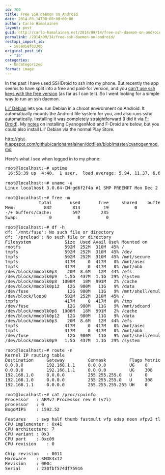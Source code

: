 ```yaml
---
id: 760
title: Free SSH daemon on Android
date: 2014-09-14T00:00:00+00:00
author: Carlo Hamalainen
layout: post
guid: http://carlo-hamalainen.net/2014/09/14/free-ssh-daemon-on-android/
permalink: /2014/09/14/free-ssh-daemon-on-android/
restapi_import_id:
  - 596a05ef0330b
original_post_id:
  - "16"
categories:
  - Uncategorized
format: image
---
```

In the past I have used SSHDroid to ssh into my phone. But recently the app seems to have split into a free and paid-for version, and you [can't use ssh keys with the free version](http://forum.xda-developers.com/showthread.php?t=921801) (as far as I can tell). So I went looking for a simple way to run an ssh daemon. 

[Lil' Debian](https://github.com/guardianproject/lildebi) lets you run Debian in a chroot environment on Android. It automatically mounts the Android file system for you, and also runs sshd automatically. Installing it was completely straightforward (I did it via [F-Droid](https://f-droid.org/)). My [notes](https://github.com/carlohamalainen/dotfiles/blob/master/cyanogenmod.md) on installing CyanogenMod and F-Droid are below, but you could also install Lil' Debian via the normal Play Store.

<http://gist-it.appspot.com/github/carlohamalainen/dotfiles/blob/master/cyanogenmod.md> 

Here's what I see when logged in to my phone: 

<pre>root@localhost:~# uptime
 16:53:39 up  4:40,  1 user,  load average: 5.94, 11.37, 6.61

root@localhost:~# uname -a
Linux localhost 3.0.64-CM-gd6f2f4a #1 SMP PREEMPT Mon Dec 2 21:12:34 PST 2013 armv7l GNU/Linux

root@localhost:~# free -m
             total       used       free     shared    buffers     cached
Mem:           832        813         19          0          2        213
-/+ buffers/cache:        597        235
Swap:            0          0          0

root@localhost:~# df -h
df: `/mnt/fuse': No such file or directory
df: `/preload': No such file or directory
Filesystem             Size  Used Avail Use% Mounted on
rootfs                 592M  252M  310M  45% /
tmpfs                  592M  252M  310M  45% /dev
tmpfs                  592M  252M  310M  45% /mnt/secure
tmpfs                  417M     0  417M   0% /mnt/asec
tmpfs                  417M     0  417M   0% /mnt/obb
/dev/block/mmcblk0p3    20M  8.6M   12M  44% /efs
/dev/block/mmcblk0p9   1.5G  437M  1.1G  29% /system
/dev/block/mmcblk0p8  1008M   18M  991M   2% /cache
/dev/block/mmcblk0p12   12G  980M   11G   9% /data
/dev/fuse               12G  980M   11G   9% /mnt/shell/emulated
/dev/block/loop0       592M  252M  310M  45% /
tmpfs                  417M     0  417M   0% /tmp
/dev/fuse               12G  980M   11G   9% /mnt/sdcard
/dev/block/mmcblk0p8  1008M   18M  991M   2% /cache
/dev/block/mmcblk0p12   12G  980M   11G   9% /data
/dev/block/mmcblk0p3    20M  8.6M   12M  44% /efs
tmpfs                  417M     0  417M   0% /mnt/asec
tmpfs                  417M     0  417M   0% /mnt/obb
/dev/fuse               12G  980M   11G   9% /mnt/shell/emulated
/dev/block/mmcblk0p9   1.5G  437M  1.1G  29% /system

root@localhost:~# route -n
Kernel IP routing table
Destination     Gateway         Genmask         Flags Metric Ref    Use Iface
0.0.0.0         192.168.1.1     0.0.0.0         UG    0      0        0 wlan0
0.0.0.0         192.168.1.1     0.0.0.0         UG    308    0        0 wlan0
192.168.1.0     0.0.0.0         255.255.255.0   U     0      0        0 wlan0
192.168.1.0     0.0.0.0         255.255.255.0   U     308    0        0 wlan0
192.168.1.1     0.0.0.0         255.255.255.255 UH    0      0        0 wlan0

root@localhost:~# cat /proc/cpuinfo
Processor   : ARMv7 Processor rev 0 (v7l)
processor   : 0
BogoMIPS    : 1592.52

Features    : swp half thumb fastmult vfp edsp neon vfpv3 tls
CPU implementer : 0x41
CPU architecture: 7
CPU variant : 0x3
CPU part    : 0xc09
CPU revision    : 0

Chip revision   : 0011
Hardware    : SMDK4x12
Revision    : 000c
Serial      : 230fbf574df75916
</pre>